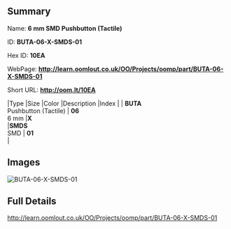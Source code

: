 

## Summary
 
Name: __6 mm SMD Pushbutton (Tactile)__

ID: __BUTA-06-X-SMDS-01__

Hex ID: __10EA__

WebPage: __http://learn.oomlout.co.uk/OO/Projects/oomp/part/BUTA-06-X-SMDS-01__

Short URL: __http://oom.lt/10EA__


|Type   |Size   |Color   |Description   |Index   |
| __BUTA__ <br>Pushbutton (Tactile)  | __06__<br>6 mm   |__X__<br>    |__SMDS__<br>SMD    | __01__<br>  |


## Images
![BUTA-06-X-SMDS-01](http://oomlout.com/oomp-gen/parts/BUTA-06-X-SMDS-01/BUTA-06-X-SMDS-01_420.jpg)

## Full Details

 http://learn.oomlout.co.uk/OO/Projects/oomp/part/BUTA-06-X-SMDS-01

